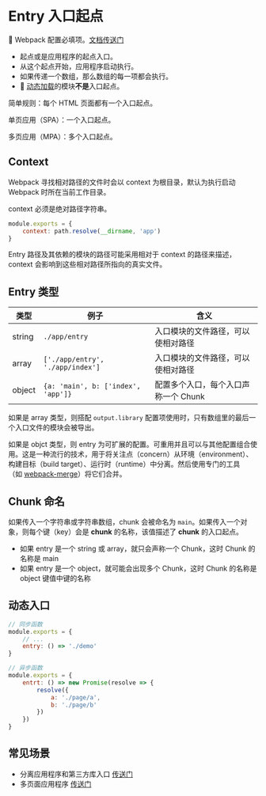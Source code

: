 # Entry 入口起点

📌 Webpack 配置必填项。[文档传送门](https://webpack.docschina.org/concepts/entry-points)

* 起点或是应用程序的起点入口。
* 从这个起点开始，应用程序启动执行。
* 如果传递一个数组，那么数组的每一项都会执行。
* 📌 <u>动态加载</u>的模块**不是**入口起点。

简单规则：每个 HTML 页面都有一个入口起点。

单页应用（SPA）：一个入口起点。

多页应用（MPA）：多个入口起点。

## Context

Webpack 寻找相对路径的文件时会以 context 为根目录，默认为执行启动 Webpack 时所在当前工作目录。

context 必须是绝对路径字符串。

```js
module.exports = {
    context: path.resolve(__dirname, 'app')
}
```

Entry 路径及其依赖的模块的路径可能采用相对于 context 的路径来描述，context 会影响到这些相对路径所指向的真实文件。

## Entry 类型

| 类型   | 例子                               | 含义                                 |
| ------ | ---------------------------------- | ------------------------------------ |
| string | `./app/entry`                      | 入口模块的文件路径，可以使相对路径   |
| array  | `['./app/entry', './app/index']`   | 入口模块的文件路径，可以使相对路径   |
| object | `{a: 'main', b: ['index', 'app']}` | 配置多个入口，每个入口声称一个 Chunk |

如果是 array 类型，则搭配 `output.library` 配置项使用时，只有数组里的最后一个入口文件的模块会被导出。

如果是 objct 类型，则 entry 为可扩展的配置。可重用并且可以与其他配置组合使用。这是一种流行的技术，用于将关注点（concern）从环境（environment）、构建目标（build target）、运行时（runtime）中分离。然后使用专门的工具（如 [webpack-merge](https://github.com/survivejs/webpack-merge)）将它们合并。

## Chunk 命名

如果传入一个字符串或字符串数组，chunk 会被命名为 `main`。如果传入一个对象，则每个键（key）会是 **chunk** 的名称，该值描述了 **chunk** 的入口起点。

* 如果 entry 是一个 string 或 array，就只会声称一个 Chunk，这时 Chunk 的名称是 main
* 如果 entry 是一个 object，就可能会出现多个 Chunk，这时 Chunk 的名称是 object 键值中键的名称

## 动态入口

```js
// 同步函数
module.exports = {
    // ...
    entry: () => './demo'
}

// 异步函数
module.exports = {
    entrt: () => new Promise(resolve => {
        resolve({
            a: './page/a',
            b: './page/b'
        })
    })
}
```

## 常见场景

* 分离应用程序和第三方库入口 [传送门](https://webpack.docschina.org/concepts/entry-points#%E5%88%86%E7%A6%BB-%E5%BA%94%E7%94%A8%E7%A8%8B%E5%BA%8F-app-%E5%92%8C-%E7%AC%AC%E4%B8%89%E6%96%B9%E5%BA%93-vendor-%E5%85%A5%E5%8F%A3)
* 多页面应用程序 [传送门](https://webpack.docschina.org/concepts/entry-points#%E5%A4%9A%E9%A1%B5%E9%9D%A2%E5%BA%94%E7%94%A8%E7%A8%8B%E5%BA%8F)